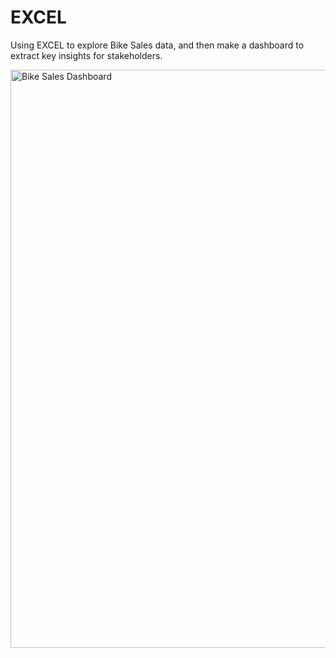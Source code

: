 # EXCEL

Using EXCEL to explore Bike Sales data, and then make a dashboard to extract key insights for stakeholders.




<img width="925" alt="Bike Sales Dashboard" src="https://user-images.githubusercontent.com/121165467/213673174-4ac254ae-368a-4bed-bd35-d9bfbd485193.png">
